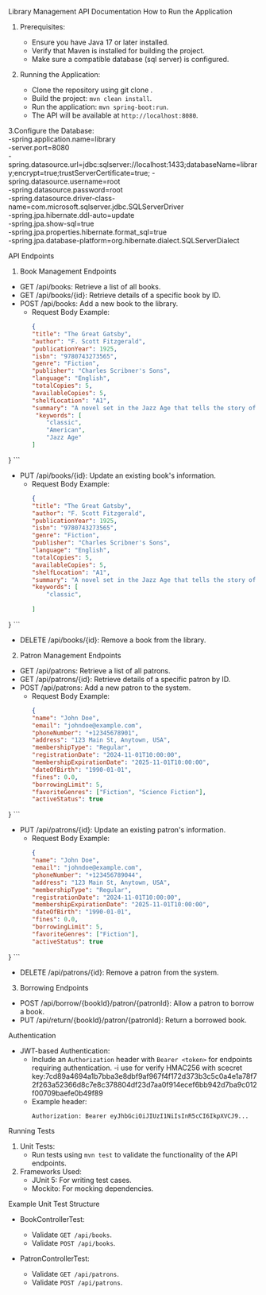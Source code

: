 Library Management API Documentation
How to Run the Application

1. Prerequisites:
   - Ensure you have Java 17 or later installed.
   - Verify that Maven is installed for building the project.
   - Make sure a compatible database (sql server) is configured.

2. Running the Application:
   - Clone the repository using git clone <repository-url>.
   - Build the project: `mvn clean install`.
   - Run the application: `mvn spring-boot:run`.
   - The API will be available at `http://localhost:8080`.
  
3.Configure the Database:                                                                                                                                              
    -spring.application.name=library         
    -server.port=8080             
    -spring.datasource.url=jdbc:sqlserver://localhost:1433;databaseName=library;encrypt=true;trustServerCertificate=true; 
    -spring.datasource.username=root   
    -spring.datasource.password=root   
    -spring.datasource.driver-class-name=com.microsoft.sqlserver.jdbc.SQLServerDriver      
    -spring.jpa.hibernate.ddl-auto=update   
    -spring.jpa.show-sql=true      
    -spring.jpa.properties.hibernate.format_sql=true     
    -spring.jpa.database-platform=org.hibernate.dialect.SQLServerDialect    

API Endpoints

1. Book Management Endpoints
- GET /api/books: Retrieve a list of all books.
- GET /api/books/{id}: Retrieve details of a specific book by ID.
- POST /api/books: Add a new book to the library.
  - Request Body Example:
    ```json
    {
    "title": "The Great Gatsby",
    "author": "F. Scott Fitzgerald",
    "publicationYear": 1925,
    "isbn": "9780743273565",
    "genre": "Fiction",
    "publisher": "Charles Scribner's Sons",
    "language": "English",
    "totalCopies": 5,
    "availableCopies": 5,
    "shelfLocation": "A1",
    "summary": "A novel set in the Jazz Age that tells the story of Jay Gatsby and his unrequited love for Daisy Buchanan.",
     "keywords": [
        "classic",
        "American",
        "Jazz Age"
    ]
}
    ```
- PUT /api/books/{id}: Update an existing book's information.
  - Request Body Example:
    ```json
    {
    "title": "The Great Gatsby",
    "author": "F. Scott Fitzgerald",
    "publicationYear": 1925,
    "isbn": "9780743273565",
    "genre": "Fiction",
    "publisher": "Charles Scribner's Sons",
    "language": "English",
    "totalCopies": 5,
    "availableCopies": 5,
    "shelfLocation": "A1",
    "summary": "A novel set in the Jazz Age that tells the story of Jay Gatsby and his unrequited love for Daisy Buchanan.",
    "keywords": [
        "classic",
       
    ]
}
    ```
- DELETE /api/books/{id}: Remove a book from the library.

 2. Patron Management Endpoints
- GET /api/patrons: Retrieve a list of all patrons.
- GET /api/patrons/{id}: Retrieve details of a specific patron by ID.
- POST /api/patrons: Add a new patron to the system.
  - Request Body Example:
    ```json
    {
    "name": "John Doe",
    "email": "johndoe@example.com",
    "phoneNumber": "+12345678901",
    "address": "123 Main St, Anytown, USA",
    "membershipType": "Regular",
    "registrationDate": "2024-11-01T10:00:00",
    "membershipExpirationDate": "2025-11-01T10:00:00",
    "dateOfBirth": "1990-01-01",
    "fines": 0.0,
    "borrowingLimit": 5,
    "favoriteGenres": ["Fiction", "Science Fiction"],
    "activeStatus": true
}
    ```
- PUT /api/patrons/{id}: Update an existing patron's information.
  - Request Body Example:
    ```json
    {
    "name": "John Doe",
    "email": "johndoe@example.com",
    "phoneNumber": "+123456789044",
    "address": "123 Main St, Anytown, USA",
    "membershipType": "Regular",
    "registrationDate": "2024-11-01T10:00:00",
    "membershipExpirationDate": "2025-11-01T10:00:00",
    "dateOfBirth": "1990-01-01",
    "fines": 0.0,
    "borrowingLimit": 5,
    "favoriteGenres": ["Fiction"],
    "activeStatus": true
}
    ```
- DELETE /api/patrons/{id}: Remove a patron from the system.

 3. Borrowing Endpoints
- POST /api/borrow/{bookId}/patron/{patronId}: Allow a patron to borrow a book.
- PUT /api/return/{bookId}/patron/{patronId}: Return a borrowed book.

 Authentication 
- JWT-based Authentication:
  - Include an `Authorization` header with `Bearer <token>` for endpoints requiring authentication.
  -i use  for verify HMAC256  with scecret key:7cd89a4694a1b7bba3e8dbf9af967f4f172d373b3c5c0a4e1a78f72f263a52366d8c7e8c378804df23d7aa0f914ecef6bb942d7ba9c012f00709baefe0b49f89
  - Example header:
    ```
    Authorization: Bearer eyJhbGciOiJIUzI1NiIsInR5cCI6IkpXVCJ9...
    ```
  
 Running Tests
1. Unit Tests:
   - Run tests using `mvn test` to validate the functionality of the API endpoints.
2. Frameworks Used:
   - JUnit 5: For writing test cases.
   - Mockito: For mocking dependencies.

 Example Unit Test Structure
- BookControllerTest:
  - Validate `GET /api/books`.
  - Validate `POST /api/books`.

- PatronControllerTest:
  - Validate `GET /api/patrons`.
  - Validate `POST /api/patrons`.
